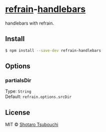 # [refrain]-[handlebars]

handlebars with refrain.


## Install

```sh
$ npm install --save-dev refrain-handlebars
```


## Options

### partialsDir

Type: `String`  
Default: `refrain.options.srcDir`


## License

MIT © [Shotaro Tsubouchi](https://github.com/shootaroo)


[refrain]:https://github.com/shootaroo/refrain
[handlebars]:http://handlebarsjs.com/
